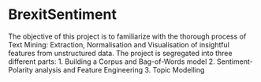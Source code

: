 # BrexitSentiment
The objective of this project is to familiarize with the thorough process of Text Mining: Extraction, Normalisation and Visualisation of insightful features from unstructured data. The project is segregated into three different parts: 1. Building a Corpus and Bag-of-Words model 2. Sentiment-Polarity analysis and Feature Engineering 3. Topic Modelling
